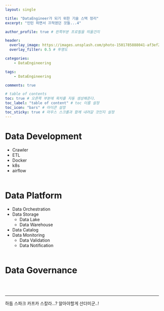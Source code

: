 ```yaml
---
layout: single

title: "DataEngineer가 되기 위한 기술 스택 정리"
excerpt: "인턴 하면서 끄적였던 것들...4"

author_profile: true # 왼쪽부분 프로필을 띄울건지

header:
  overlay_image: https://images.unsplash.com/photo-1501785888041-af3ef285b470?ixlib=rb-1.2.1&ixid=eyJhcHBfaWQiOjEyMDd9&auto=format&fit=crop&w=1350&q=80
  overlay_filter: 0.5 # 투명도

categories: 
    - DataEngineering

tags: 
    - DataEngineering

comments: true

# table of contents
toc: true # 오른쪽 부분에 목차를 자동 생성해준다.
toc_label: "table of content" # toc 이름 설정
toc_icon: "bars" # 아이콘 설정
toc_sticky: true # 마우스 스크롤과 함께 내려갈 것인지 설정
---
```


# Data Development

- Crawler
- ETL
- Docker
- k8s
- airflow
<br><br>
  
# Data Platform
- Data Orchestration
- Data Storage
    - Data Lake
    - Data Warehouse
- Data Catalog
- Data Monitoring
    - Data Validation
    - Data Notification
<br><br>

# Data Governance
<br><br>

<hr>
하둡 스파크 카프카 스칼라...? 알아야할게 산더미군..!